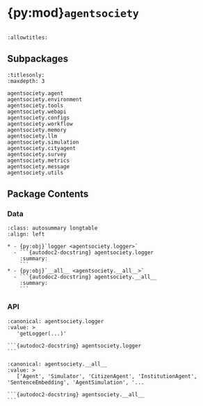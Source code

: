 # {py:mod}`agentsociety`

```{py:module} agentsociety
```

```{autodoc2-docstring} agentsociety
:allowtitles:
```

## Subpackages

```{toctree}
:titlesonly:
:maxdepth: 3

agentsociety.agent
agentsociety.environment
agentsociety.tools
agentsociety.webapi
agentsociety.configs
agentsociety.workflow
agentsociety.memory
agentsociety.llm
agentsociety.simulation
agentsociety.cityagent
agentsociety.survey
agentsociety.metrics
agentsociety.message
agentsociety.utils
```

## Package Contents

### Data

````{list-table}
:class: autosummary longtable
:align: left

* - {py:obj}`logger <agentsociety.logger>`
  - ```{autodoc2-docstring} agentsociety.logger
    :summary:
    ```
* - {py:obj}`__all__ <agentsociety.__all__>`
  - ```{autodoc2-docstring} agentsociety.__all__
    :summary:
    ```
````

### API

````{py:data} logger
:canonical: agentsociety.logger
:value: >
   'getLogger(...)'

```{autodoc2-docstring} agentsociety.logger
```

````

````{py:data} __all__
:canonical: agentsociety.__all__
:value: >
   ['Agent', 'Simulator', 'CitizenAgent', 'InstitutionAgent', 'SentenceEmbedding', 'AgentSimulation', '...

```{autodoc2-docstring} agentsociety.__all__
```

````
